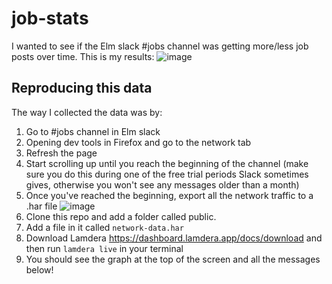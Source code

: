 # job-stats

I wanted to see if the Elm slack #jobs channel was getting more/less job posts over time. This is my results:
![image](https://user-images.githubusercontent.com/5068391/193423555-22136f19-f5d9-49be-8e54-f9a5c8cc71a2.png)

## Reproducing this data

The way I collected the data was by:
1. Go to #jobs channel in Elm slack
2. Opening dev tools in Firefox and go to the network tab
3. Refresh the page
4. Start scrolling up until you reach the beginning of the channel (make sure you do this during one of the free trial periods Slack sometimes gives, otherwise you won't see any messages older than a month)
5. Once you've reached the beginning, export all the network traffic to a .har file
![image](https://user-images.githubusercontent.com/5068391/193423731-88a6076b-f381-4adb-b9ec-817953fbddde.png)
6. Clone this repo and add a folder called public.
7. Add a file in it called `network-data.har`
8. Download Lamdera https://dashboard.lamdera.app/docs/download and then run `lamdera live` in your terminal
9. You should see the graph at the top of the screen and all the messages below!
